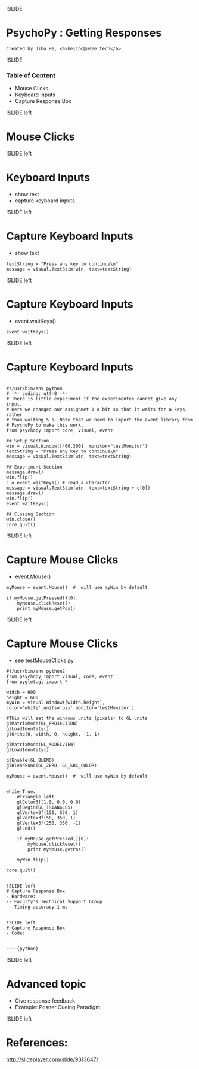!SLIDE

# PsychoPy : Getting Responses
   
    Created by Jibo He, <a>hejibo@usee.tech</a>

!SLIDE

### Table of Content
- Mouse Clicks
- Keyboard Inputs
- Capture Response Box


!SLIDE left

# Mouse Clicks

!SLIDE left

# Keyboard Inputs
- show text
- capture keyboard inputs

!SLIDE left

# Capture Keyboard Inputs
- show text

~~~~{python}
textString = "Press any key to continue\n"
message = visual.TextStim(win, text=textString)

~~~~

!SLIDE left

# Capture Keyboard Inputs
- event.waitKeys()

~~~~{python}
event.waitKeys()

~~~~

!SLIDE left

# Capture Keyboard Inputs

~~~~{python}

#!/usr/bin/env python
# -*- coding: utf-8 -*-
# There is little experiment if the experimentee cannot give any input.
# Here we changed our assignmet 1 a bit so that it waits for a keys, rather
# than waiting 5 s. Note that we need to import the event library from
# PsychoPy to make this work.
from psychopy import core, visual, event
  
## Setup Section
win = visual.Window([400,300], monitor="testMonitor")
textString = "Press any key to continue\n"
message = visual.TextStim(win, text=textString)
 
## Experiment Section
message.draw()
win.flip()
c = event.waitKeys() # read a character
message = visual.TextStim(win, text=textString + c[0])
message.draw()
win.flip()
event.waitKeys()
 
## Closing Section
win.close()
core.quit()
~~~~


!SLIDE left

# Capture Mouse Clicks
- event.Mouse() 

~~~~{python}
myMouse = event.Mouse()  #  will use myWin by default

if myMouse.getPressed()[0]:
    myMouse.clickReset()
    print myMouse.getPos()

~~~~

!SLIDE left

# Capture Mouse Clicks
- see testMouseClicks.py

~~~~{python}
#!/usr/bin/env python2
from psychopy import visual, core, event
from pyglet.gl import *

width = 600
height = 600
myWin = visual.Window([width,height], color='white',units='pix',monitor='testMonitor')

#This will set the windows units (pixels) to GL units
glMatrixMode(GL_PROJECTION)
glLoadIdentity()
glOrtho(0, width, 0, height, -1, 1)

glMatrixMode(GL_MODELVIEW)
glLoadIdentity()

glEnable(GL_BLEND)
glBlendFunc(GL_ZERO, GL_SRC_COLOR)

myMouse = event.Mouse()  #  will use myWin by default


while True:
    #Triangle left
    glColor3f(1.0, 0.0, 0.0)
    glBegin(GL_TRIANGLES)
    glVertex3f(150, 550, 1)
    glVertex3f(50, 350, 1)
    glVertex3f(250, 350, -1)
    glEnd()

    if myMouse.getPressed()[0]:
        myMouse.clickReset()
        print myMouse.getPos()

    myWin.flip()

core.quit()
~~~~


~~~~

!SLIDE left
# Capture Response Box
- Hardware:
-- Faculty's Technical Support Group
-- Timing accuracy 1 ms


!SLIDE left
# Capture Response Box
- Code:


~~~~{python}

~~~~

!SLIDE left
# Advanced topic
- Give response feedback
- Example: Posner Cueing Paradigm.


!SLIDE left
# References:

http://slideplayer.com/slide/9313647/